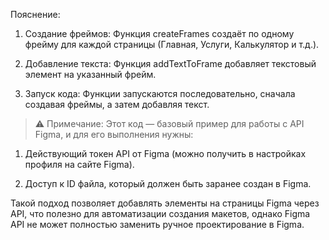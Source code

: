 Пояснение:

1. Создание фреймов: Функция createFrames создаёт по одному фрейму для каждой страницы (Главная, Услуги, Калькулятор и т.д.).


2. Добавление текста: Функция addTextToFrame добавляет текстовый элемент на указанный фрейм.


3. Запуск кода: Функции запускаются последовательно, сначала создавая фреймы, а затем добавляя текст.



> ⚠️ Примечание: Этот код — базовый пример для работы с API Figma, и для его выполнения нужны:

1. Действующий токен API от Figma (можно получить в настройках профиля на сайте Figma).


2. Доступ к ID файла, который должен быть заранее создан в Figma.

Такой подход позволяет добавлять элементы на страницы Figma через API, что полезно для автоматизации создания макетов, однако Figma API не может полностью заменить ручное проектирование в Figma.
